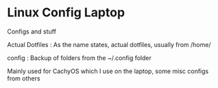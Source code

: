 # Linux Config Laptop

Configs and stuff

Actual Dotfiles : As the name states, actual dotfiles, usually from /home/

config : Backup of folders from the ~/.config folder

Mainly used for CachyOS which I use on the laptop, some misc configs from others
